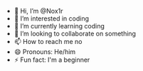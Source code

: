 - 👋 Hi, I’m @Nox1r
- 👀 I’m interested in coding
- 🌱 I’m currently learning coding
- 💞️ I’m looking to collaborate on something
- 📫 How to reach me no
- 😄 Pronouns: He/him
- ⚡ Fun fact: I'm a beginner

<!---
Nox1r/Nox1r is a ✨ special ✨ repository because its `README.md` (this file) appears on your GitHub profile.
You can click the Preview link to take a look at your changes.
--->
